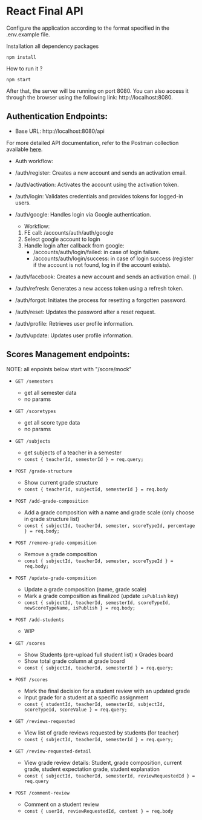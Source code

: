 # React Final API

Configure the application according to the format specified in the .env.example file.

Installation all dependency packages

```
npm install
```

How to run it ?

```
npm start
```

After that, the server will be running on port 8080. You can also access it through the browser using the following link: http://localhost:8080.

## Authentication Endpoints:

-   Base URL: http://localhost:8080/api

For more detailed API documentation, refer to the Postman collection available [here](https://documenter.getpostman.com/view/24674805/2s9YeD8sif).

-   Auth workflow:

-   /auth/register: Creates a new account and sends an activation email.

-   /auth/activation: Activates the account using the activation token.

-   /auth/login: Validates credentials and provides tokens for logged-in users.

-   /auth/google: Handles login via Google authentication.

    -   Workflow:

    1. FE call: /accounts/auth/auth/google
    2. Select google account to login
    3. Handle login after callback from google:
        - /accounts/auth/login/failed: in case of login failure.
        - /accounts/auth/login/success: in case of login success (register if the account is not found, log in if the account exists).

-   /auth/facebook: Creates a new account and sends an activation email. ()

-   /auth/refresh: Generates a new access token using a refresh token.

-   /auth/forgot: Initiates the process for resetting a forgotten password.

-   /auth/reset: Updates the password after a reset request.

-   /auth/profile: Retrieves user profile information.

-   /auth/update: Updates user profile information.

## Scores Management endpoints:

NOTE: all enpoints below start with "/score/mock"

- `GET /semesters`
    - get all semester data
    - no params
- `GET /scoretypes`
    - get all score type data
    - no params

- `GET /subjects`
    - get subjects of a teacher in a semester
    -  `const { teacherId, semesterId } = req.query;`

- `POST /grade-structure`
    - Show current grade structure
    -  `const { teacherId, subjectId, semesterId } = req.body`


- `POST /add-grade-composition`
    - Add a grade composition with a name and grade scale (only choose in grade structure list)
    -  `const { subjectId, teacherId, semester, scoreTypeId, percentage } = req.body;`


- `POST /remove-grade-composition`
    - Remove a grade composition
    -  `const { subjectId, teacherId, semester, scoreTypeId } = req.body;`


- `POST /update-grade-composition`
    - Update a grade composition (name, grade scale)
    - Mark a grade composition as finalized (update `isPublish` key)
    -  `const { subjectId, teacherId, semesterId, scoreTypeId, newScoreTypeName, isPublish } = req.body;`

- `POST /add-students`
    - WIP
    
- `GET /scores`
    - Show Students (pre-upload full student list) x Grades board
    - Show total grade column at grade board
    -  `const { subjectId, teacherId, semesterId } = req.query;`

- `POST /scores`
    - Mark the final decision for a student review with an updated grade
    - Input grade for a student at a specific assignment
    -  `const { studentId, teacherId, semesterId, subjectId, scoreTypeId, scoreValue } = req.query;`

- `GET /reviews-requested`
    - View list of grade reviews requested by students (for teacher)
    -  `const { subjectId, teacherId, semesterId } = req.query;`

- `GET /review-requested-detail`
    - View grade review details: Student, grade composition, current grade, student expectation grade, student explanation
    - `const { subjectId, teacherId, semesterId, reviewRequestedId } = req.query`

- `POST /comment-review`
    - Comment on a student review
    - `const { userId, reviewRequestedId, content } = req.body`


